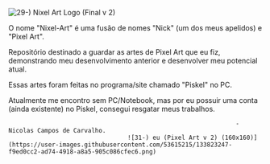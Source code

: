 ![29-) Nixel Art Logo (Final v 2)](https://user-images.githubusercontent.com/53615215/133148479-8d7e5e08-f11a-4599-87c3-35d0f64a91d9.gif)




O nome "Nixel-Art" é uma fusão de nomes "Nick" (um dos meus apelidos) e "Pixel Art".


Repositório destinado a guardar as artes de Pixel Art que eu fiz, 
demonstrando meu desenvolvimento anterior e desenvolver meu potencial atual. 

Essas artes foram feitas no programa/site chamado "Piskel" no PC.

Atualmente me encontro sem PC/Notebook, mas por eu possuir uma conta (ainda existente) 
no Piskel, consegui resgatar meus trabalhos.



                                                                   - Nicolas Campos de Carvalho.
                                     ![31-) eu (Pixel Art v 2) (160x160)](https://user-images.githubusercontent.com/53615215/133823247-f9ed0cc2-ad74-4918-a8a5-905c086cfec6.png)
                                     
